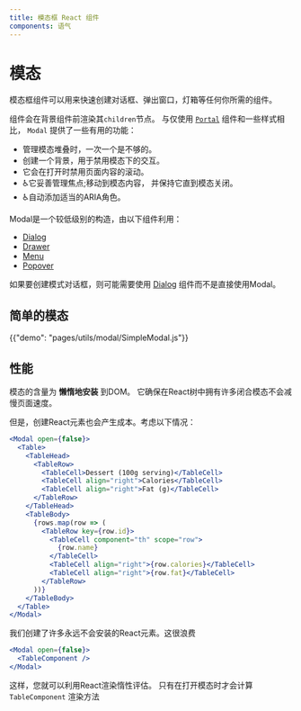```yaml
---
title: 模态框 React 组件
components: 语气
---
```

# 模态

<p class="description">模态框组件可以用来快速创建对话框、弹出窗口，灯箱等任何你所需的组件。</p>

组件会在背景组件前渲染其`children`节点。 与仅使用 [`Portal`](/utils/portal/) 组件和一些样式相比， `Modal` 提供了一些有用的功能：

- 管理模态堆叠时，一次一个是不够的。
- 创建一个背景，用于禁用模态下的交互。
- 它会在打开时禁用页面内容的滚动。
- ♿️它妥善管理焦点;移动到模态内容， 并保持它直到模态关闭。
- ♿️自动添加适当的ARIA角色。

Modal是一个较低级别的构造，由以下组件利用：

- [Dialog](/demos/dialogs/)
- [Drawer](/demos/drawers/)
- [Menu](/demos/menus/)
- [Popover](/utils/popover/)

如果要创建模式对话框，则可能需要使用 [Dialog](/demos/dialogs/) 组件而不是直接使用Modal。

## 简单的模态

{{"demo": "pages/utils/modal/SimpleModal.js"}}

## 性能

模态的含量为 **懒惰地安装** 到DOM。 它确保在React树中拥有许多闭合模态不会减慢页面速度。

但是，创建React元素也会产生成本。考虑以下情况：

```jsx
<Modal open={false}>
  <Table>
    <TableHead>
      <TableRow>
        <TableCell>Dessert (100g serving)</TableCell>
        <TableCell align="right">Calories</TableCell>
        <TableCell align="right">Fat (g)</TableCell>
      </TableRow>
    </TableHead>
    <TableBody>
      {rows.map(row => (
        <TableRow key={row.id}>
          <TableCell component="th" scope="row">
            {row.name}
          </TableCell>
          <TableCell align="right">{row.calories}</TableCell>
          <TableCell align="right">{row.fat}</TableCell>
        </TableRow>
      ))}
    </TableBody>
  </Table>
</Modal>
```

我们创建了许多永远不会安装的React元素。这很浪费 

```jsx
<Modal open={false}>
  <TableComponent />
</Modal>
```

这样，您就可以利用React渲染惰性评估。 只有在打开模态时才会计算 `TableComponent` 渲染方法